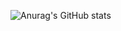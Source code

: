 ![Anurag's GitHub stats](https://github-readme-stats.vercel.app/api?username=GoodWillHunting11&show_icons=true&theme=cobalt)
